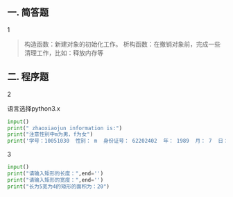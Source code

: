 ## 一. 简答题

1

>   构造函数：新建对象的初始化工作。
>   析构函数：在撤销对象前，完成一些清理工作，比如：释放内存等

## 二. 程序题

2

语言选择python3.x

```python
input()
print(" zhaoxiaojun information is:")
print("注意性别中m为男，f为女")
print('学号：10051030  性别： m  身份证号： 62202402  年： 1989  月： 7  日： 7')
```

3

```python
input()
print("请输入矩形的长度：",end='')
print("请输入矩形的宽度：",end='')
print("长为5宽为4的矩形的面积为：20")
```

